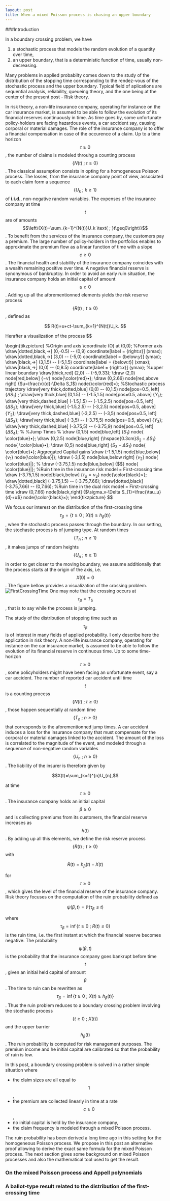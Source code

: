 ```yaml
---
layout: post
title: When a mixed Poisson process is chasing an upper boundary
---
```


###Introduction

In a boundary crossing problem, we have

1. a stochastic process that models the random evolution of a quantity over time,
2. an upper boundary, that is a deterministic function of time, usually non-decreasing.

Many problems in applied probabilty comes down to the study of the distribution of the stopping time corresponding to the rendez-vous of the stochastic process and the upper boundary. Typical field of aplications are sequential analysis, reliability, queueing theory, and the one being at the center of the present post - Risk theory.

In risk theory, a non-life insurance company, operating for instance on the car insurance market, is assumed to be able to follow the evolution of its financial reserves continuously in time. As time goes by, some unfortunate policy-holders are facing hazardous events, a car accident say, causing corporal or material damages. The role of the insurance company is to offer a financial compensation in case of the occurence of a claim. Up to a time horizon $$t\geq0$$, the number of claims is modeled throuhg a counting process $$\{N(t)\text{ ; }t\geq0\}$$. The classical assumption consists in opting for a homogeneous Poisson process. The losses, from the insurance company point of view, associated to each claim form a sequence $$\{U_k\text{ ; }k\geq1\}$$ of **i.i.d.**, non-negative random variables. The expenses of the insurance company at time $$t$$ are of amounts $$\left\{X(t)=\sum_{k=1}^{N(t)}U_k \text{ ; }t\geq0\right\}$$. To benefit from the services of the insurance company, the customers pay a premium. The large number of policy-holders in the portfolios enables to approximate the premium flow as a linear function of time with a slope $$c\geq0$$. The financial health and stability of the insurance company coincides with a wealth remaining positive over time. A negative financial reserve is synonymous of bankruptcy. In order to avoid an early ruin situation, the insurance company holds an initial capital of amount $$u\geq0$$. Adding up all the aforementionned elements yields the risk reserve process $$\{R(t)\text{ ; }t\geq0\}$$, defined as

$$
R(t)=u+ct-\sum_{k=1}^{N(t)}U_k.
$$

Herafter a visualization of the process
$$

\begin{tikzpicture}
  %Origin and axis
  \coordinate (O) at (0,0);
  %Former axis
  \draw[dotted,black,->] (0,-0.5) -- (0,9) coordinate[label = {right:$s$}] (xmax);
  \draw[dotted,black,->] (3,0) -- (-5,0) coordinate[label = {below:$y$}] (ymax);
  \draw[black,->] (3,1.5) -- (-5,1.5) coordinate[label = {below:$t$}] (xmax);
  \draw[black,->] (0,0) -- (0,8.5) coordinate[label = {right:$x$}] (ymax);
  %upper linear boundary
  \draw[thick,red] (2,0) -- (-5,9.33);
  \draw (2,0) node[red,below] {$-v$} node{\color{red}$\bullet$};
  \draw (0,2.66) node[red,above right] {$u=\frac{v}{d}-\Delta S_1$} node{\color{red}$\bullet$};
  %Stochastic process trajectory
  \draw[very thick,dotted,blue] (0,0) -- (0,1.5) node[pos=0.5, left] {$\Delta S_1$} ;
  \draw[very thick,blue] (0,1.5) -- (-1.5,1.5) node[pos=0.5, above] {$Y_1$};
  \draw[very thick,dashed,blue] (-1.5,1.5) -- (-1.5,2.5) node[pos=0.5, left] {$\Delta S_2$};
  \draw[very thick,blue] (-1.5,2.5) -- (-3,2.5) node[pos=0.5, above] {$Y_2$};
  \draw[very thick,dashed,blue] (-3,2.5) -- (-3,5) node[pos=0.5, left] {$\Delta S_3$};
  \draw[very thick,blue] (-3,5) -- (-3.75,5) node[pos=0.5, above] {$Y_3$};
  \draw[very thick,dashed,blue] (-3.75,5) -- (-3.75,9) node[pos=0.5, left] {$\Delta S_4$};
  % %Jump Times
  % \draw (0,1.5) node[blue,left] {$S_1$} node{ \color{blue}$\bullet$};
  \draw (0,2.5) node[blue,right] {\hspace{0.3cm}$S_2-\Delta S_1$} node{ \color{blue}$\bullet$};
  \draw (0,5) node[blue,right] {$S_3-\Delta S_1$} node{ \color{blue}$\bullet$};
  Aggregated Capital gains
  \draw (-1.5,1.5) node[blue,below] {$\nu_1$} node{\color{blue}$\vert$};
  \draw (-3,1.5) node[blue,below right] {$\nu_2$} node{ \color{blue}$\vert$};
  % \draw (-3.75,1.5) node[blue,below] {$$} node{ \color{blue}$\vert$};
  %Ruin time in the insurance risk model = First-crossing time
  \draw (-3.75,1.5) node[black,below] {$\tau_u=\nu_3$} node{\color{black}$\times$};
  \draw[dotted,black] (-3.75,1.5) -- (-3.75,7.66);
  \draw[dotted,black] (-3.75,7.66) -- (0,7.66);
  %Ruin time in the dual risk model = First-crossing time
  \draw (0,7.66) node[black,right] {$\sigma_v-\Delta S_{1}=\frac{\tau_u}{d}+u$} node{\color{black}$\times$};
\end{tikzpicture}
$$

We focus our interest on the distribution of the first-crossing time $$\tau_\beta=\{t\geq0\text{ ; }X(t)\geq h_{\beta}(t)\}$$, when the stochastic process passes through the boundary. In our setting, the stochastic process is of jumping type. At random times $$\{T_n\text{ ; }n\geq1\}$$, it makes jumps of random heights $$\{U_n\text{ ; }n\geq1\}$$ in order to get closer to the moving boundary, we assume additionally that the process starts at the origin of the axis, i.e. $$X(0)=0$$. The figure bellow provides a visualization of the crossing problem.
![FirstCrossingTime](/Photos/FirstCrossingTimeBlogPost/FirstCrossingTimeBlogPost.png "The first-crossing time of a stochastic process and an upper moving barrier")
One may note that
the crossing occurs at $$\tau_{\beta}=T_5$$, that is to say while the process is jumping.

The study of the distribution of stopping time such as $$\tau_\beta$$ is of interest in many fields of applied probability. I only describe here the application in risk theory. A non-life insurance company, operating for instance on the car insurance market, is assumed to be able to follow the evolution of its financial reserve in continuous time. Up to some time-horizon $$t\geq0$$, some policyholders might have been facing an unfortunate event, say a car accident. The number of reported car accident until time $$t$$ is a counting process $$\{N(t)\text{ ; }t\geq0\}$$, those happen sequentially at random time $$\{T_{n}\text{ ; }n\geq0\}$$ that corresponds to the aforementionned jump times. A car accident induces a loss for the insurance company that must compensate for the corporal or material damages linked to the accident. The amount of the loss is correlated to the magnitude of the event, and modeled through a sequence of non-negative random variables $$\{U_n\text{ ; }n\geq0\}$$. The liability of the insurer is therefore given by

$$X(t)=\sum_{k=1}^{n}U_{n},$$

at time $$t\geq0$$. The insurance company holds an initial capital $$\beta\geq0$$ and is collecting premiums from its customers, the financial reserve increases as $$h(t)$$. By adding up all this elements, we define the risk reserve process $$\{R(t)\text{ ; }t\geq0\}$$ with

$$
R(t)=h_{\beta}(t)-X(t)
$$

for $$t\geq0$$, which gives the level of the financial reserve of the insurance company. Risk theory focuses on the computation of the ruin probability defined as

$$
\psi(\beta,t)=\mathbb{P}(\tau_{\beta}\leq t)
$$

where $$\tau_{\beta}=\inf\{t\geq0\text{ ; }R(t)\leq 0\}$$ is the ruin time, i.e. the first instant at which the financial reserve becomes negative. The probability $$\psi(\beta,t)$$ is the probability that the insurance company goes bankrupt before time $$t$$, given an initial held capital of amount $$\beta$$. The time to ruin can be rewritten as $$\tau_{\beta}=\inf\{t\geq0\text{ ; }X(t)\geq h_{\beta}(t)\}$$. Thus the ruin problem reduces to a boundary crossing problem involving the stochastic process $$\{t\geq0\text{ ; }X(t)\}$$ and the upper barrier $$h_{\beta}(t)$$. The ruin probability is computed for risk management purposes. The premium income and he initial capital are calibrated so that the probability of ruin is low.

In this post, a boundary crossing problem is solved in a rather simple situation where

- the claim sizes are all equal to $$1$$,
- the premium are collected linearly in time at a rate $$c\geq0$$,
- no initial capital is held by the insurance company,
- the claim frequency is modeled through a mixed Poisson process.

The ruin probability has been derived a long time ago in this setting for the homogeneous Poisson process. We propose in this post an alternative proof allowing to derive the exact same formula for the mixed Poisson process. The next section gives some background on mixed Poisson processes and also the mathematical tool used to get the result.

### On the mixed Poisson process and Appell polynomials

### A ballot-type result related to the distribution of the first-crossing time
